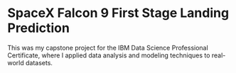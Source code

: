# SpaceX Falcon 9 First Stage Landing Prediction
This was my capstone project for the IBM Data Science Professional Certificate, where I applied data analysis and modeling techniques to real-world datasets.
